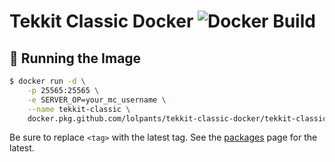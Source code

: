 # Tekkit Classic Docker ![Docker Build](https://github.com/lolPants/tekkit-classic-docker/workflows/Docker%20Build/badge.svg)

## 🚀 Running the Image
```sh
$ docker run -d \
    -p 25565:25565 \
    -e SERVER_OP=your_mc_username \
    --name tekkit-classic \
    docker.pkg.github.com/lolpants/tekkit-classic-docker/tekkit-classic-server:<tag>
```

Be sure to replace `<tag>` with the latest tag. See the [packages](https://github.com/lolPants/tekkit-classic-docker/packages) page for the latest.
